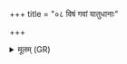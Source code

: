 +++
title = "०८ विषं गवां यातुधानाः"

+++
<details><summary>मूलम् (GR)</summary>

विषं गवां यातुधानाः पिबन्त्व्  
आ वृश्चन्ताम् अदितये दुरेवाः ।  
परैणान् देवः सविता ददातु +++(Bhatt. paraiṇāṃ)+++  
परा भागम् ओषधीनां जयन्ताम् ॥
</details>